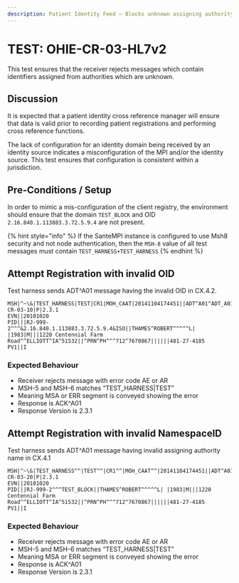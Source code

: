 ```yaml
---
description: Patient Identity Feed – Blocks unknown assigning authority
---
```


# TEST: OHIE-CR-03-HL7v2

This test ensures that the receiver rejects messages which contain identifiers assigned from authorities which are unknown.

## Discussion

It is expected that a patient identity cross reference manager will ensure that data is valid prior to recording patient registrations and performing cross reference functions. 

The lack of configuration for an identity domain being received by an identity source indicates a misconfiguration of the MPI and/or the identity source. This test ensures that configuration is consistent within a jurisdiction.

## Pre-Conditions / Setup

In order to mimic a mis-configuration of the client registry, the environment should ensure that the domain `TEST_BLOCK` and OID `2.16.840.1.113883.3.72.5.9.4` are not present.

{% hint style="info" %}
If the SanteMPI instance is configured to use Msh8 security and not node authentication, then the `MSH-8` value of all test messages must contain `TEST_HARNESS+TEST_HARNESS`
{% endhint %}

## Attempt Registration with invalid OID

Test harness sends ADT^A01 message having the invalid OID in CX.4.2.

```text
MSH|^~\&|TEST_HARNESS|TEST|CR1|MOH_CAAT|20141104174451||ADT^A01^ADT_A01|TEST-CR-03-10|P|2.3.1
EVN||20101020
PID|||RJ-999-2^^^&2.16.840.1.113883.3.72.5.9.4&ISO||THAMES^ROBERT^^^^^L| |1983|M|||1220 Centennial Farm Road^^ELLIOTT^IA^51532||^PRN^PH^^^712^7670867||||||481-27-4185
PV1||I
```

### Expected Behaviour

* Receiver rejects message with error code AE or AR
* MSH-5 and MSH-6 matches “TEST\_HARNESS\|TEST”
* Meaning MSA or ERR segment is conveyed showing the error
* Response is ACK^A01
* Response Version is 2.3.1

## Attempt Registration with invalid NamespaceID

Test harness sends ADT^A01 message having invalid assigning authority name in CX.4.1

```text
MSH|^~\&|TEST_HARNESS^^|TEST^^|CR1^^|MOH_CAAT^^|20141104174451||ADT^A01^ADT_A01|TEST-CR-03-20|P|2.3.1
EVN||20101020
PID|||RJ-999-2^^^TEST_BLOCK||THAMES^ROBERT^^^^^L| |1983|M|||1220 Centennial Farm Road^^ELLIOTT^IA^51532||^PRN^PH^^^712^7670867||||||481-27-4185
PV1||I
```

### Expected Behaviour

* Receiver rejects message with error code AE or AR
* MSH-5 and MSH-6 matches “TEST\_HARNESS\|TEST”
* Meaning MSA or ERR segment is conveyed showing the error
* Response is ACK^A01
* Response Version is 2.3.1

